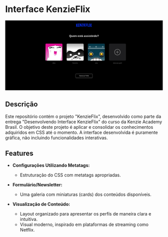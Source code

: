 # Interface KenzieFlix

<p align="center">
  <img src="./img/project.png" alt="KenzieFlix">
</p>

## Descrição

Este repositório contém o projeto "KenzieFlix", desenvolvido como parte da entrega "Desenvolvendo Interface KenzieFlix" do curso da Kenzie Academy Brasil. O objetivo deste projeto é aplicar e consolidar os conhecimentos adquiridos em CSS até o momento. A interface desenvolvida é puramente gráfica, não incluindo funcionalidades interativas.

## Features

- **Configurações Utilizando Metatags:**

  - Estruturação do CSS com metatags apropriadas.

- **Formulário/Newsletter:**

  - Uma galeria com miniaturas (cards) dos conteúdos disponíveis.

- **Visualização de Conteúdo:**

  - Layout organizado para apresentar os perfís de maneira clara e intuitiva.
  - Visual moderno, inspirado em plataformas de streaming como Netflix.
